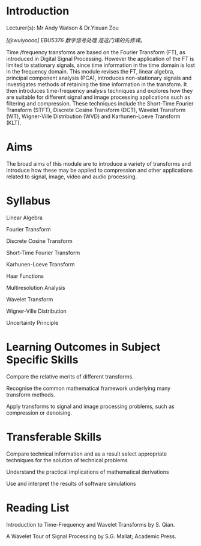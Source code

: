 # Introduction

Lecturer(s): Mr Andy Watson & Dr.Yixuan Zou

*[@wuiyoooo] EBU5376 数字信号处理 是这门课的先修课。*

Time /frequency transforms are based on the Fourier Transform (FT), as introduced in Digital Signal Processing. 
However the application of the FT is limited to stationary signals, since time information in the time domain is lost in the frequency domain. This module revises the FT, linear algebra, principal component analysis (PCA), introduces non-stationary signals and investigates methods of retaining the time information in the transform. 
It then introduces time-frequency analysis techniques and explores how they are suitable for different signal and image processing applications such as filtering and compression. 
These techniques include the Short-Time Fourier Transform (STFT), Discrete Cosine Transform (DCT), Wavelet Transform (WT), Wigner-Ville Distribution (WVD) and  Karhunen-Loeve Transform (KLT).

# Aims
The broad aims of this module are to introduce a variety of transforms and introduce how these may be applied to compression and other applications related to signal, image, video and audio processing.

# Syllabus

Linear Algebra

Fourier Transform

Discrete Cosine Transform

Short-Time Fourier Transform

Karhunen-Loeve Transform

Haar Functions

Multiresolution Analysis

Wavelet Transform

Wigner-Ville Distribution

Uncertainty Principle

# Learning Outcomes in Subject Specific Skills

Compare the relative merits of different transforms.

Recognise the common mathematical framework underlying many transform methods.

Apply transforms to signal and image processing problems, such as compression or denoising.

# Transferable Skills

Compare technical information and as a result select appropriate techniques for the solution of technical problems

Understand the practical implications of mathematical derivations

Use and interpret the results of software simulations

# Reading List

Introduction to Time-Frequency and Wavelet Transforms by S. Qian.

A Wavelet Tour of Signal Processing by S.G. Mallat; Academic Press.
